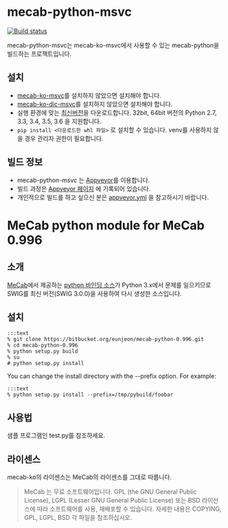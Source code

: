 # mecab-python-msvc

[![Build status](https://ci.appveyor.com/api/projects/status/0duedofp6tdldkig/branch/master?svg=true)](https://ci.appveyor.com/project/Pusnow/mecab-python-msvc/branch/master)

mecab-python-msvc는 mecab-ko-msvc에서 사용할 수 있는 mecab-python을 빌드하는 프로젝트입니다.

## 설치

* [mecab-ko-msvc](https://github.com/Pusnow/mecab-ko-msvc/)를 설치하지 않았으면 설치해야 합니다.
* [mecab-ko-dic-msvc](https://github.com/Pusnow/mecab-ko-dic-msvc/)를 설치하지 않았으면 설치해야 합니다.
* 실행 환경에 맞는 [최신버전](https://github.com/Pusnow/mecab-python-msvc/releases/latest)을 다운로드합니다. 32bit, 64bit 버전의 Python 2.7, 3.3, 3.4, 3.5, 3.6 을 지원합니다.
* `pip install <다운로드한 whl 파일>` 로 설치할 수 있습니다. venv를 사용하지 않을 경우 관리자 권한이 필요합니다.  

## 빌드 정보

* mecab-python-msvc 는 [Appveyor](https://www.appveyor.com)를 이용합니다.
* 빌드 과정은 [Appveyor 페이지](https://ci.appveyor.com/project/Pusnow/mecab-python-msvc) 에 기록되어 있습니다.
* 개인적으로 빌드를 하고 싶으신 분은 [appveyor.yml](https://github.com/Pusnow/mecab-python-msvc/blob/master/appveyor.yml) 을 참고하시기 바랍니다.



MeCab python module for MeCab 0.996
===================================

## 소개

[MeCab](http://mecab.googlecode.com/svn/trunk/mecab/doc/index.html)에서 제공하는 [python 바인딩 소스](https://code.google.com/p/mecab/downloads/detail?name=mecab-python-0.996.tar.gz&can=2&q=)가 Python 3.x에서 문제를 일으키므로 SWIG를 최신  버전(SWIG 3.0.0)을 사용하여 다시 생성한 소스입니다.

## 설치

    :::text
    % git clone https://bitbucket.org/eunjeon/mecab-python-0.996.git
    % cd mecab-python-0.996
    % python setup.py build
    % su
    # python setup.py install
  
You can change the install directory with the --prefix option. For example:

    :::text
    % python setup.py install --prefix=/tmp/pybuild/foobar

## 사용법

샘플 프로그램인 test.py를 참조하세요.

## 라이센스
mecab-ko의 라이센스는 MeCab의 라이센스를 그대로 따릅니다.

> MeCab 는 무료 소프트웨어입니다. GPL (the GNU General Public License), LGPL (Lesser GNU General Public License) 또는 BSD 라이선스에 따라 소프트웨어를 사용, 재배포할 수 있습니다. 자세한 내용은 COPYING, GPL, LGPL, BSD 각 파일을 참조하십시오.
